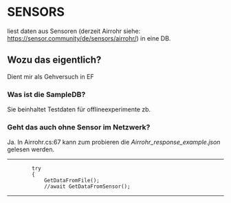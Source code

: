 # SENSORS

liest daten aus Sensoren (derzeit Airrohr siehe: https://sensor.community/de/sensors/airrohr/) in eine DB.

## Wozu das eigentlich?

Dient mir als Gehversuch in EF

### Was ist die SampleDB?

Sie beinhaltet Testdaten für offlineexperimente zb. 

### Geht das auch ohne Sensor im Netzwerk?

Ja. 
In Airrohr.cs:67 kann zum probieren die _Airrohr_response_example.json_ gelesen werden.

-------------------------------------------------
            try
            {
                GetDataFromFile();
                //await GetDataFromSensor();
-------------------------------------------------

